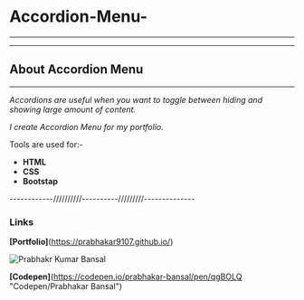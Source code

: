 # Accordion-Menu-

---
---

## __About Accordion Menu__
___

_Accordions are useful when you want to toggle between hiding and showing large amount of content._


_I create Accordion Menu for my portfolio._

Tools are used for:-
* __HTML__
* __CSS__
* __Bootstap__
  
------------//////////----------/////////--------------
### Links

**[Portfolio]**(https://prabhakar9107.github.io/)

 ![Prabhakr Kumar Bansal](https://res.cloudinary.com/djnxdb9dr/image/upload/v1547477658/41955085_2229675423936147_1220212264766799872_o.jpg/ )
 
 **[Codepen]**(https://codepen.io/prabhakar-bansal/pen/qgBOLQ "Codepen/Prabhakar Bansal")
    

  






